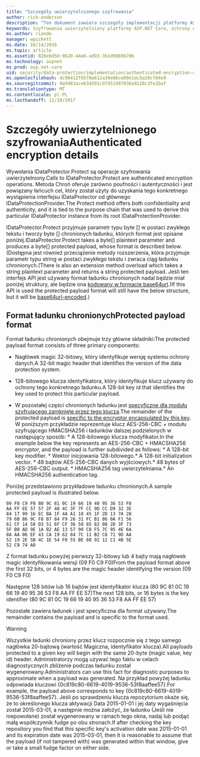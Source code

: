 ```yaml
---
title: "Szczegóły uwierzytelnionego szyfrowania"
author: rick-anderson
description: "Ten dokument zawiera szczegóły implementacji platformy ASP.NET Core ochrony danych uwierzytelniony szyfrowania."
keywords: Szyfrowanie uwierzytelniony platformy ASP.NET Core, ochrony danych
ms.author: riande
manager: wpickett
ms.date: 10/14/2016
ms.topic: article
ms.assetid: 826e6d5d-9620-44e6-ad93-3b1d9969b70b
ms.technology: aspnet
ms.prod: asp.net-core
uid: security/data-protection/implementation/authenticated-encryption-details
ms.openlocfilehash: dc96412f6578e612a39e86ce00e1dc5a20cf84e9
ms.sourcegitcommit: 9a9483aceb34591c97451997036a9120c3fe2baf
ms.translationtype: MT
ms.contentlocale: pl-PL
ms.lasthandoff: 11/10/2017
---
```

# <a name="authenticated-encryption-details"></a><span data-ttu-id="1202f-104">Szczegóły uwierzytelnionego szyfrowania</span><span class="sxs-lookup"><span data-stu-id="1202f-104">Authenticated encryption details</span></span>

<a name="data-protection-implementation-authenticated-encryption-details"></a>

<span data-ttu-id="1202f-105">Wywołania IDataProtector.Protect są operacje szyfrowania uwierzytelniony.</span><span class="sxs-lookup"><span data-stu-id="1202f-105">Calls to IDataProtector.Protect are authenticated encryption operations.</span></span> <span data-ttu-id="1202f-106">Metoda Chroń oferuje zarówno poufności i autentyczności i jest powiązany łańcuch cel, który został użyty do uzyskania tego konkretnego wystąpienia interfejsu IDataProtector od głównego IDataProtectionProvider.</span><span class="sxs-lookup"><span data-stu-id="1202f-106">The Protect method offers both confidentiality and authenticity, and it is tied to the purpose chain that was used to derive this particular IDataProtector instance from its root IDataProtectionProvider.</span></span>

<span data-ttu-id="1202f-107">IDataProtector.Protect przyjmuje parametr typu byte [] w postaci zwykłego tekstu i tworzy byte [] chronionych ładunku, których format jest opisane poniżej.</span><span class="sxs-lookup"><span data-stu-id="1202f-107">IDataProtector.Protect takes a byte[] plaintext parameter and produces a byte[] protected payload, whose format is described below.</span></span> <span data-ttu-id="1202f-108">(Dostępna jest również przeciążenie metody rozszerzenia, która przyjmuje parametr typu string w postaci zwykłego tekstu i zwraca ciąg ładunku chronionych.</span><span class="sxs-lookup"><span data-stu-id="1202f-108">(There is also an extension method overload which takes a string plaintext parameter and returns a string protected payload.</span></span> <span data-ttu-id="1202f-109">Jeśli ten interfejs API jest używany format ładunku chronionych nadal będzie miał poniżej struktury, ale będzie ona [kodowany w formacie base64url](https://tools.ietf.org/html/rfc4648#section-5).)</span><span class="sxs-lookup"><span data-stu-id="1202f-109">If this API is used the protected payload format will still have the below structure, but it will be [base64url-encoded](https://tools.ietf.org/html/rfc4648#section-5).)</span></span>

## <a name="protected-payload-format"></a><span data-ttu-id="1202f-110">Format ładunku chronionych</span><span class="sxs-lookup"><span data-stu-id="1202f-110">Protected payload format</span></span>

<span data-ttu-id="1202f-111">Format ładunku chronionych obejmuje trzy główne składniki:</span><span class="sxs-lookup"><span data-stu-id="1202f-111">The protected payload format consists of three primary components:</span></span>

* <span data-ttu-id="1202f-112">Nagłówek magic 32-bitowy, który identyfikuje wersję systemu ochrony danych.</span><span class="sxs-lookup"><span data-stu-id="1202f-112">A 32-bit magic header that identifies the version of the data protection system.</span></span>

* <span data-ttu-id="1202f-113">128-bitowego klucza identyfikatora, który identyfikuje klucz używany do ochrony tego konkretnego ładunku.</span><span class="sxs-lookup"><span data-stu-id="1202f-113">A 128-bit key id that identifies the key used to protect this particular payload.</span></span>

* <span data-ttu-id="1202f-114">W pozostałej części chronionych ładunku jest [specyficzne dla modułu szyfrującego zamknięte przez tego klucza](subkeyderivation.md#data-protection-implementation-subkey-derivation).</span><span class="sxs-lookup"><span data-stu-id="1202f-114">The remainder of the protected payload is [specific to the encryptor encapsulated by this key](subkeyderivation.md#data-protection-implementation-subkey-derivation).</span></span> <span data-ttu-id="1202f-115">W poniższym przykładzie reprezentuje klucz AES-256-CBC + modułu szyfrującego HMACSHA256 i ładunków dalszej podzielonych w następujący sposób: * A 128-bitowego klucza modyfikator.</span><span class="sxs-lookup"><span data-stu-id="1202f-115">In the example below the key represents an AES-256-CBC + HMACSHA256 encryptor, and the payload is further subdivided as follows: * A 128-bit key modifier.</span></span> <span data-ttu-id="1202f-116">* Wektor inicjowania 128-bitowego.</span><span class="sxs-lookup"><span data-stu-id="1202f-116">* A 128-bit initialization vector.</span></span> <span data-ttu-id="1202f-117">* 48 bajtów AES-256-CBC danych wyjściowych.</span><span class="sxs-lookup"><span data-stu-id="1202f-117">* 48 bytes of AES-256-CBC output.</span></span> <span data-ttu-id="1202f-118">* HMACSHA256 tag uwierzytelniania.</span><span class="sxs-lookup"><span data-stu-id="1202f-118">* An HMACSHA256 authentication tag.</span></span>

<span data-ttu-id="1202f-119">Poniżej przedstawiono przykładowe ładunku chronionych.</span><span class="sxs-lookup"><span data-stu-id="1202f-119">A sample protected payload is illustrated below.</span></span>

```
09 F0 C9 F0 80 9C 81 0C 19 66 19 40 95 36 53 F8
AA FF EE 57 57 2F 40 4C 3F 7F CC 9D CC D9 32 3E
84 17 99 16 EC BA 1F 4A A1 18 45 1F 2D 13 7A 28
79 6B 86 9C F8 B7 84 F9 26 31 FC B1 86 0A F1 56
61 CF 14 58 D3 51 6F CF 36 50 85 82 08 2D 3F 73
5F B0 AD 9E 1A B2 AE 13 57 90 C8 F5 7C 95 4E 6A
8A AA 06 EF 43 CA 19 62 84 7C 11 B2 C8 71 9D AA
52 19 2E 5B 4C 1E 54 F0 55 BE 88 92 12 C1 4B 5E
52 C9 74 A0
```

<span data-ttu-id="1202f-120">Z format ładunku powyżej pierwszy 32-bitowy lub 4 bajty mają nagłówek magic identyfikowania wersji (09 F0 C9 F0)</span><span class="sxs-lookup"><span data-stu-id="1202f-120">From the payload format above the first 32 bits, or 4 bytes are the magic header identifying the version (09 F0 C9 F0)</span></span>

<span data-ttu-id="1202f-121">Następne 128 bitów lub 16 bajtów jest identyfikator klucza (80 9C 81 0C 19 66 19 40 95 36 53 F8 AA FF EE 57)</span><span class="sxs-lookup"><span data-stu-id="1202f-121">The next 128 bits, or 16 bytes is the key identifier (80 9C 81 0C 19 66 19 40 95 36 53 F8 AA FF EE 57)</span></span>

<span data-ttu-id="1202f-122">Pozostałe zawiera ładunek i jest specyficzna dla format używany.</span><span class="sxs-lookup"><span data-stu-id="1202f-122">The remainder contains the payload and is specific to the format used.</span></span>

>[!WARNING]
> <span data-ttu-id="1202f-123">Wszystkie ładunki chroniony przez klucz rozpocznie się z tego samego nagłówka 20-bajtową (wartość Magiczna, identyfikator klucza).</span><span class="sxs-lookup"><span data-stu-id="1202f-123">All payloads protected to a given key will begin with the same 20-byte (magic value, key id) header.</span></span> <span data-ttu-id="1202f-124">Administratorzy mogą używać tego faktu w celach diagnostycznych zbliżenie podczas ładunku został wygenerowany.</span><span class="sxs-lookup"><span data-stu-id="1202f-124">Administrators can use this fact for diagnostic purposes to approximate when a payload was generated.</span></span> <span data-ttu-id="1202f-125">Na przykład powyżej ładunku odpowiada kluczowi {0c819c80-6619-4019-9536-53f8aaffee57}.</span><span class="sxs-lookup"><span data-stu-id="1202f-125">For example, the payload above corresponds to key {0c819c80-6619-4019-9536-53f8aaffee57}.</span></span> <span data-ttu-id="1202f-126">Jeśli po sprawdzeniu klucza repozytorium okaże się, że to określonego klucza aktywacji Data 2015-01-01 i jej daty wygaśnięcia został 2015-03-01, a następnie można założyć, że ładunku (Jeśli nie niepowołane) został wygenerowany w ramach tego okna, nadaj lub podjąć małą współczynnik fudge po obu stronach.</span><span class="sxs-lookup"><span data-stu-id="1202f-126">If after checking the key repository you find that this specific key's activation date was 2015-01-01 and its expiration date was 2015-03-01, then it is reasonable to assume that the payload (if not tampered with) was generated within that window, give or take a small fudge factor on either side.</span></span>
